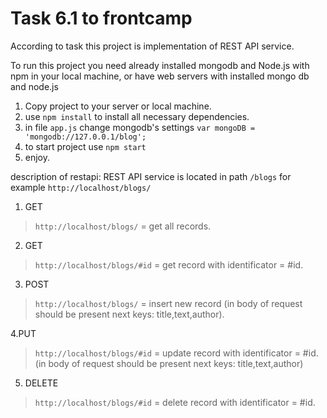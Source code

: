 # Task 6.1 to frontcamp #
According to task this project is implementation of REST API service.

To run this project you need already installed mongodb and Node.js with npm in your local machine, or have web servers with installed mongo db and node.js

1. Copy project to your server or local machine.
2. use ```npm install``` to install all necessary dependencies.
3. in file ```app.js``` change mongodb's settings ```var mongoDB = 'mongodb://127.0.0.1/blog';```
4. to start project use ```npm start```
5. enjoy.

description of restapi:
REST API service is located in path ```/blogs``` for example ```http://localhost/blogs/```
1. GET
>```http://localhost/blogs/``` = get all records.
2. GET
>```http://localhost/blogs/#id``` = get record with identificator = #id.
3. POST
>```http://localhost/blogs/``` = insert new record (in body of request should be present next keys: title,text,author).

4.PUT 
> ```http://localhost/blogs/#id``` = update record with identificator = #id. (in body of request should be present next keys: title,text,author)

5. DELETE
>```http://localhost/blogs/#id``` = delete record with identificator = #id.

